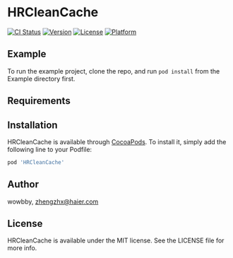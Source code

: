 # HRCleanCache

[![CI Status](http://img.shields.io/travis/wowbby/HRCleanCache.svg?style=flat)](https://travis-ci.org/wowbby/HRCleanCache)
[![Version](https://img.shields.io/cocoapods/v/HRCleanCache.svg?style=flat)](http://cocoapods.org/pods/HRCleanCache)
[![License](https://img.shields.io/cocoapods/l/HRCleanCache.svg?style=flat)](http://cocoapods.org/pods/HRCleanCache)
[![Platform](https://img.shields.io/cocoapods/p/HRCleanCache.svg?style=flat)](http://cocoapods.org/pods/HRCleanCache)

## Example

To run the example project, clone the repo, and run `pod install` from the Example directory first.

## Requirements

## Installation

HRCleanCache is available through [CocoaPods](http://cocoapods.org). To install
it, simply add the following line to your Podfile:

```ruby
pod 'HRCleanCache'
```

## Author

wowbby, zhengzhx@haier.com

## License

HRCleanCache is available under the MIT license. See the LICENSE file for more info.
